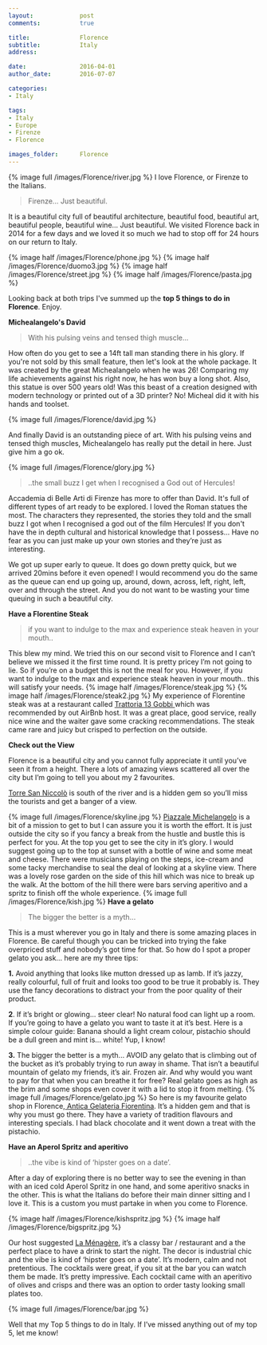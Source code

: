 ```yaml
---
layout:				post
comments: 			true

title:				Florence
subtitle:			Italy
address: 

date:				2016-04-01
author_date:		2016-07-07

categories: 
- Italy

tags:			
- Italy
- Europe
- Firenze
- Florence

images_folder:		Florence
---
```


{% image full /images/Florence/river.jpg %}
I love Florence, or Firenze to the Italians.
> Firenze... Just beautiful.

It is a beautiful city full of beautiful architecture, beautiful food, beautiful art, beautiful people, beautiful wine... Just beautiful. We visited Florence back in 2014 for a few days and we loved it so much we had to stop off for 24 hours on our return to Italy.

{% image half /images/Florence/phone.jpg %}
{% image half /images/Florence/duomo3.jpg %}
{% image half /images/Florence/street.jpg %}
{% image half /images/Florence/pasta.jpg %}

Looking back at both trips I've summed up the **top 5 things to do in Florence**. Enjoy.

**Michealangelo's David** 


> With his pulsing veins and tensed thigh muscle...

How often do you get to see a 14ft tall man standing there in his glory. If you're not sold by this small feature, then let's look at the  whole package. It was created by the great Michealangelo when he was 26! Comparing my life achievements against his right now, he has won buy a long shot. Also, this statue is over 500 years old! Was this beast of a creation designed with modern technology or printed out of a 3D printer? No! Micheal did it with his hands and toolset. 

{% image full /images/Florence/david.jpg %}

And finally David is an outstanding piece of art. With his pulsing veins and tensed thigh muscles, Michealangelo has really put the detail in here. Just give him a go ok. 

{% image full /images/Florence/glory.jpg %}

> ..the small buzz I get when I recognised a God out of Hercules!

Accademia di Belle Arti di Firenze has more to offer than David. It's full of different types of art ready to be explored. I loved the Roman statues the most. The characters they represented, the stories they told and the small buzz I got when I recognised a god out of the film Hercules! If you don't have the in depth cultural and historical knowledge that I possess... Have no fear as you can just make up your own stories and they’re just as interesting.

We got up super early to queue. It does go down pretty quick, but we arrived 20mins before it even opened! I would recommend you do the same as the queue can end up going up, around, down, across, left, right, left, over and through the street. And you do not want to be wasting your time queuing in such a beautiful city.

**Have a Florentine Steak**

> if you want to indulge to the max and experience steak heaven in your mouth.. 

This blew my mind. We tried this on our second visit to Florence and I can’t believe we missed it the first time round. It is pretty pricey I’m not going to lie. So if you’re on a budget this is not the meal for you. However, if you want to indulge to the max and experience steak heaven in your mouth.. this will satisfy your needs. 
{% image half /images/Florence/steak.jpg %}
{% image half /images/Florence/steak2.jpg %}
My experience of Florentine steak was at a restaurant called [Trattoria 13 Gobbi ](http://www.casatrattoria.com/en/trattoria-13-gobbi-2/) which was recommended by out AirBnb host. It was a great place, good service, really nice wine and the waiter gave some cracking recommendations. The steak came rare and juicy but crisped to perfection on the outside.

**Check out the View**

Florence is a beautiful city and you cannot fully appreciate it until you’ve seen it from a height. There a lots of amazing views scattered all over the city but I’m going to tell you about my 2 favourites. 


[Torre San Niccolò](http://www.florencewebguide.com/torre-di-san-niccolo.html) is south of the river and is a hidden gem so you’ll miss the tourists and get a banger of a view. 

{% image full /images/Florence/skyline.jpg %}
[Piazzale Michelangelo](https://www.visitflorence.com/florence-monuments/piazzale-michelangelo.html) is a bit of a mission to get to but I can assure you it is worth the effort. It is just outside the city so if you fancy a break from the hustle and bustle this is perfect for you. At the top you get to see the city in it’s glory. I would suggest going up to the top at sunset with a bottle of wine and some meat and cheese. There were musicians playing on the steps, ice-cream and some tacky merchandise to seal the deal of looking at a skyline view. There was a lovely rose garden on the side of this hill which was nice to break up the walk. At the bottom of the hill there were bars serving aperitivo and a spritz to finish off the whole experience.
{% image full /images/Florence/kish.jpg %}
**Have a gelato**

> The bigger the better is a myth...

This is a must wherever you go in Italy and there is some amazing places in Florence. Be careful though you can be tricked into trying the fake overpriced stuff and nobody’s got time for that. So how do I spot a proper gelato you ask... here are my three tips:

**1.** Avoid anything that looks like mutton dressed up as lamb. If it’s jazzy, really colourful, full of fruit and looks too good to be true it probably is. They use the fancy decorations to distract your from the poor quality of their product.

**2**. If it’s bright or glowing... steer clear! No natural food can light up a room. If you’re going to have a gelato you want to taste it at it’s best. Here is a simple colour guide: Banana should a light cream colour, pistachio should be a dull green and mint is... white! Yup, I know!

**3.** The bigger the better is a myth... AVOID any gelato that is climbing out of the bucket as it’s probably trying to run away in shame. That isn’t a beautiful mountain of gelato my friends, it’s air. Frozen air. And why would you want to pay for that when you can breathe it for free? Real gelato goes as high as the brim and some shops even cover it with a lid to stop it from melting.
{% image full /images/Florence/gelato.jpg %}
So here is my favourite gelato shop in Florence,[ Antica Gelateria Fiorentina](https://www.facebook.com/AnticaGelateriaFiorentina). It’s a hidden gem and that is why you must go there. They have a variety of tradition flavours and interesting specials. I had black chocolate and it went down a treat with the pistachio. 

**Have an Aperol Spritz and aperitivo**

 
> ..the vibe is kind of ‘hipster goes on a date’.

After a day of exploring there is no better way to see the evening in than with an iced cold Aperol Spritz in one hand, and some aperitivo snacks in the other. This is what the Italians do before their main dinner sitting and I love it. This is a custom you must partake in when you come to Florence. 

{% image half /images/Florence/kishspritz.jpg %}
{% image half /images/Florence/bigspritz.jpg %}

Our host suggested [La Ménagère](http://www.lamenagere.it/), it’s a classy bar / restaurant and a the perfect place to have a drink to start the night. The decor is industrial chic and the vibe is kind of ‘hipster goes on a date’. It’s modern, calm and not pretentious. The cocktails were great, if you sit at the bar you can watch them be made. It’s pretty impressive. Each cocktail came with an aperitivo of olives and crisps and there was an option to order tasty looking small plates too.

{% image full /images/Florence/bar.jpg %}


Well that my Top 5 things to do in Italy. If I’ve missed anything out of my top 5, let me know!